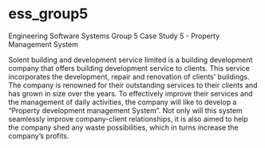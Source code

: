 # ess_group5
Engineering Software Systems Group 5
Case Study 5 - Property Management System

Solent building and development service limited is a building development company that offers building development service to clients. This service incorporates the development, repair and renovation of clients’ buildings. The company is renowned for their outstanding services to their clients and has grown in size over the years. To effectively improve their services and the management of daily activities, the company will like to develop a “Property development management System”. Not only will this system seamlessly improve company-client relationships, it is also aimed to help the company shed any waste possibilities, which in turns increase the company’s profits. 
